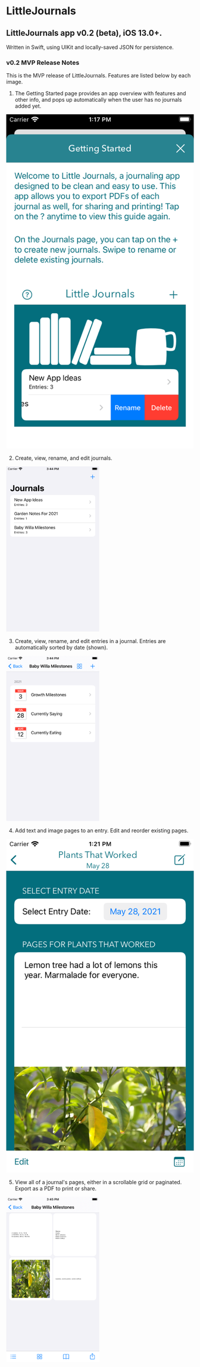 # LittleJournals
## LittleJournals app v0.2 (beta), iOS 13.0+.
Written in Swift, using UIKit and locally-saved JSON for persistence.

### v0.2 MVP Release Notes
This is the MVP release of LittleJournals. Features are listed below by each image.

1. The Getting Started page provides an app overview with features and other info, and pops up automatically when the user has no journals added yet.

![Getting Started View](screens/GettingStarted.png)

2. Create, view, rename, and edit journals.

![Journals View](screens/Journals.png)

3. Create, view, rename, and edit entries in a journal. Entries are automatically sorted by date (shown).

![Entries View](screens/Entries.png)

4. Add text and image pages to an entry. Edit and reorder existing pages.

![Pages View](screens/Pages.png)

5. View all of a journal's pages, either in a scrollable grid or paginated. Export as a PDF to print or share.

![Viewing the pages of a journal in grid or paginated format](screens/ViewAsPages.png)
